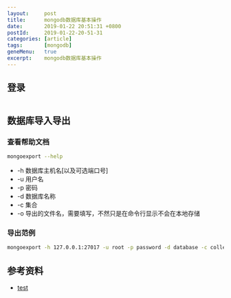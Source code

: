 ```yaml
---
layout:     post
title:      mongodb数据库基本操作
date:       2019-01-22 20:51:31 +0800
postId:     2019-01-22-20-51-31
categories: [article]
tags:       [mongodb]
geneMenu:   true
excerpt:    mongodb数据库基本操作
---
```


## 登录

```bash

```

## 数据库导入导出

### 查看帮助文档

```bash
mongoexport --help
```

* -h 数据库主机名[以及可选端口号]
* -u 用户名
* -p 密码
* -d 数据库名称
* -c 集合
* -o 导出的文件名，需要填写，不然只是在命令行显示不会在本地存储

### 导出范例
```bash
mongoexport -h 127.0.0.1:27017 -u root -p password -d database -c collection -o ./collection_backup.json
```



## 参考资料

* [test](test.html)